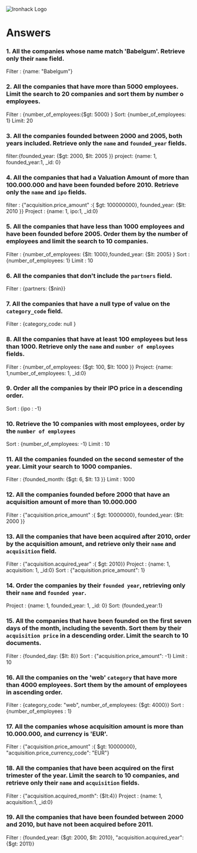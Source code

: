 ![Ironhack Logo](https://i.imgur.com/1QgrNNw.png)

# Answers

### 1. All the companies whose name match 'Babelgum'. Retrieve only their `name` field.

Filter :  {name: "Babelgum"}

### 2. All the companies that have more than 5000 employees. Limit the search to 20 companies and sort them by **number o employees**.

Filter : {number_of_employees:{$gt: 5000} }
Sort: {number_of_employees: 1}
Limit: 20

### 3. All the companies founded between 2000 and 2005, both years included. Retrieve only the `name` and `founded_year` fields.

filter:{founded_year: {$gt: 2000, $lt: 2005 }}
project: {name: 1, founded_year:1, _id: 0}

### 4. All the companies that had a Valuation Amount of more than 100.000.000 and have been founded before 2010. Retrieve only the `name` and `ipo` fields.

filter : {"acquisition.price_amount" :{ $gt: 100000000}, founded_year: {$lt: 2010  }}
Project : {name: 1, ipo:1, _id:0}

### 5. All the companies that have less than 1000 employees and have been founded before 2005. Order them by the number of employees and limit the search to 10 companies.

Filter : {number_of_employees: {$lt: 1000},founded_year: {$lt: 2005} }
Sort : {number_of_employees: 1}
Limit : 10

### 6. All the companies that don't include the `partners` field.

Filter : {partners: {$nin}}

### 7. All the companies that have a null type of value on the `category_code` field.

Filter : {category_code: null }

### 8. All the companies that have at least 100 employees but less than 1000. Retrieve only the `name` and `number of employees` fields.

Filter : {number_of_employees: {$gt: 100, $lt: 1000 }}
Project: {name: 1,number_of_employees: 1, _id:0}

### 9. Order all the companies by their IPO price in a descending order.

Sort : {ipo : -1}

### 10. Retrieve the 10 companies with most employees, order by the `number of employees`

Sort : {number_of_employees: -1}
Limit : 10

### 11. All the companies founded on the second semester of the year. Limit your search to 1000 companies.

Filter : {founded_month: {$gt: 6, $lt: 13 }}
Limit : 1000
### 12. All the companies founded before 2000 that have an acquisition amount of more than 10.000.000

Filter : {"acquisition.price_amount" :{ $gt: 10000000}, founded_year: {$lt: 2000  }}

### 13. All the companies that have been acquired after 2010, order by the acquisition amount, and retrieve only their `name` and `acquisition` field.

Filter : {"acquisition.acquired_year" :{ $gt: 2010}}
Project : {name: 1, acquisition: 1, _id:0}
Sort : {"acquisition.price_amount": 1}

### 14. Order the companies by their `founded year`, retrieving only their `name` and `founded year`.

Project : {name: 1, founded_year: 1, _id: 0}
Sort: {founded_year:1}

### 15. All the companies that have been founded on the first seven days of the month, including the seventh. Sort them by their `acquisition price` in a descending order. Limit the search to 10 documents.

Filter : {founded_day: {$lt: 8}}
Sort : {"acquisition.price_amount": -1}
Limit : 10

### 16. All the companies on the 'web' `category` that have more than 4000 employees. Sort them by the amount of employees in ascending order.

Filter : {category_code: "web", number_of_employees: {$gt: 4000}}
Sort : {number_of_employees : 1}

### 17. All the companies whose acquisition amount is more than 10.000.000, and currency is 'EUR'.

Filter : {"acquisition.price_amount" :{ $gt: 10000000}, "acquisition.price_currency_code": "EUR"}

### 18. All the companies that have been acquired on the first trimester of the year. Limit the search to 10 companies, and retrieve only their `name` and `acquisition` fields.

Filter : {"acquisition.acquired_month": {$lt:4}}
Project : {name: 1, acquisition:1, _id:0}

### 19. All the companies that have been founded between 2000 and 2010, but have not been acquired before 2011.

Filter : {founded_year: {$gt: 2000, $lt: 2010}, "acquisition.acquired_year": {$gt: 2011}}

